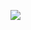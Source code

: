 <img src="https://media0.giphy.com/media/Q9NrmGiBbsvfO/giphy.gif?cid=ecf05e47f0e20anbi5n002qqo7h530qovn13cl6082s0y94u&rid=giphy.gif"></img>
